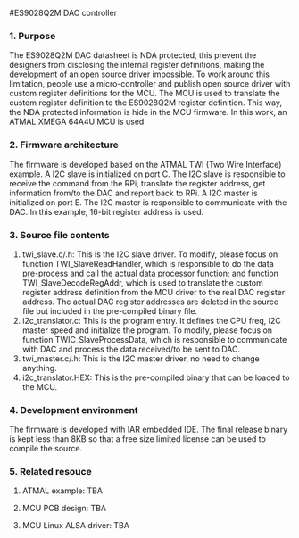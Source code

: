 #ES9028Q2M DAC controller

### 1. Purpose
The ES9028Q2M DAC datasheet is NDA protected, this prevent the designers from disclosing the internal register definitions, making the development of an open source driver impossible. To work around this limitation, people use a micro-controller and publish open source driver with custom register definitions for the MCU. The MCU is used to translate the custom register definition to the ES9028Q2M register definition. This way, the NDA protected information is hide in the MCU firmware. In this work, an ATMAL XMEGA 64A4U MCU is used.

### 2. Firmware architecture
The firmware is developed based on the ATMAL TWI (Two Wire Interface) example. 
A I2C slave is initialized on port C. The I2C slave is responsible to receive the command from the RPi, translate the register address, get information from/to the DAC and report back to RPi. 
A I2C master is initialized on port E. The I2C master is responsible to communicate with the DAC. 
In this example, 16-bit register address is used. 

### 3. Source file contents
1.	twi_slave.c/.h: This is the I2C slave driver. To modify, please focus on function TWI_SlaveReadHandler, which is responsible to do the data pre-process and call the actual data processor function; and function TWI_SlaveDecodeRegAddr, which is used to translate the custom register address definition from the MCU driver to the real DAC register address. The actual DAC register addresses are deleted in the source file but included in the pre-compiled binary file.
2.	i2c_translator.c: This is the program entry. It defines the CPU freq, I2C master speed and initialize the program. To modify, please focus on function TWIC_SlaveProcessData, which is responsible to communicate with DAC and process the data received/to be sent to DAC.
3.	twi_master.c/.h: This is the I2C master driver, no need to change anything.
4.	i2c_translator.HEX: This is the pre-compiled binary that can be loaded to the MCU. 

### 4. Development environment
The firmware is developed with IAR embedded IDE. The final release binary is kept less than 8KB so that a free size limited license can be used to compile the source.

### 5. Related resouce
1.	ATMAL example:
TBA

2.	MCU PCB design:
TBA

3.	MCU Linux ALSA driver:
TBA
